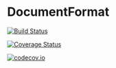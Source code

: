 # DocumentFormat

[![Build Status](https://travis-ci.org/ZacLN/DocumentFormat.jl.svg?branch=master)](https://travis-ci.org/ZacLN/DocumentFormat.jl)

[![Coverage Status](https://coveralls.io/repos/ZacLN/DocumentFormat.jl/badge.svg?branch=master&service=github)](https://coveralls.io/github/ZacLN/DocumentFormat.jl?branch=master)

[![codecov.io](http://codecov.io/github/ZacLN/DocumentFormat.jl/coverage.svg?branch=master)](http://codecov.io/github/ZacLN/DocumentFormat.jl?branch=master)
